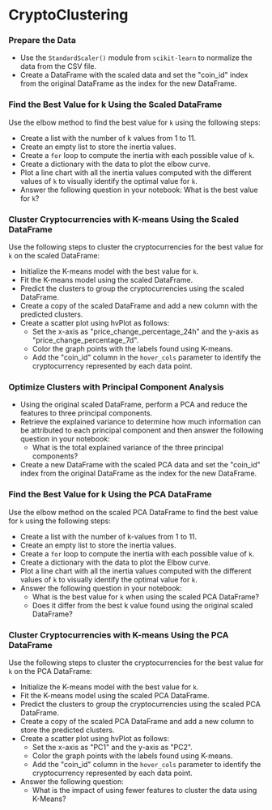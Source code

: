 # CryptoClustering

### **Prepare the Data**

* Use the `StandardScaler()` module from `scikit-learn` to normalize the data from the CSV file.
* Create a DataFrame with the scaled data and set the "coin_id" index from the original DataFrame as the index for the new DataFrame.

### **Find the Best Value for k Using the Scaled DataFrame**

Use the elbow method to find the best value for `k` using the following steps:

* Create a list with the number of k values from 1 to 11.
* Create an empty list to store the inertia values.
* Create a `for` loop to compute the inertia with each possible value of `k`.
* Create a dictionary with the data to plot the elbow curve.
* Plot a line chart with all the inertia values computed with the different values of `k` to visually identify the optimal value for `k`.
* Answer the following question in your notebook: What is the best value for `k`?

### **Cluster Cryptocurrencies with K-means Using the Scaled DataFrame**

Use the following steps to cluster the cryptocurrencies for the best value for `k` on the scaled DataFrame:

* Initialize the K-means model with the best value for `k`.
* Fit the K-means model using the scaled DataFrame.
* Predict the clusters to group the cryptocurrencies using the scaled DataFrame.
* Create a copy of the scaled DataFrame and add a new column with the predicted clusters.
* Create a scatter plot using hvPlot as follows:
  * Set the x-axis as "price_change_percentage_24h" and the y-axis as "price_change_percentage_7d".
  * Color the graph points with the labels found using K-means.
  * Add the "coin_id" column in the `hover_cols` parameter to identify the cryptocurrency represented by each data point.

### **Optimize Clusters with Principal Component Analysis**

* Using the original scaled DataFrame, perform a PCA and reduce the features to three principal components.
* Retrieve the explained variance to determine how much information can be attributed to each principal component and then answer the following question in your notebook:
  * What is the total explained variance of the three principal components?
* Create a new DataFrame with the scaled PCA data and set the "coin_id" index from the original DataFrame as the index for the new DataFrame.

### **Find the Best Value for k Using the PCA DataFrame**

Use the elbow method on the scaled PCA DataFrame to find the best value for `k` using the following steps:

* Create a list with the number of k-values from 1 to 11.
* Create an empty list to store the inertia values.
* Create a `for` loop to compute the inertia with each possible value of `k`.
* Create a dictionary with the data to plot the Elbow curve.
* Plot a line chart with all the inertia values computed with the different values of `k` to visually identify the optimal value for `k`.
* Answer the following question in your notebook:
  * What is the best value for `k` when using the scaled PCA DataFrame?
  * Does it differ from the best k value found using the original scaled DataFrame?

### **Cluster Cryptocurrencies with K-means Using the PCA DataFrame**

Use the following steps to cluster the cryptocurrencies for the best value for `k` on the PCA DataFrame:

* Initialize the K-means model with the best value for `k`.
* Fit the K-means model using the scaled PCA DataFrame.
* Predict the clusters to group the cryptocurrencies using the scaled PCA DataFrame.
* Create a copy of the scaled PCA DataFrame and add a new column to store the predicted clusters.
* Create a scatter plot using hvPlot as follows:
  * Set the x-axis as "PC1" and the y-axis as "PC2".
  * Color the graph points with the labels found using K-means.
  * Add the "coin_id" column in the `hover_cols` parameter to identify the cryptocurrency represented by each data point.
* Answer the following question:
  * What is the impact of using fewer features to cluster the data using K-Means?

